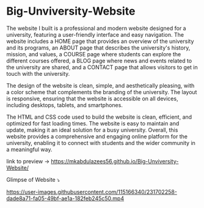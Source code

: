 # Big-Unviversity-Website

The website I built is a professional and modern website designed for a university, featuring a user-friendly interface and easy navigation. The website includes a HOME page that provides an overview of the university and its programs, an ABOUT page that describes the university's history, mission, and values, a COURSE page where students can explore the different courses offered, a BLOG page where news and events related to the university are shared, and a CONTACT page that allows visitors to get in touch with the university.

The design of the website is clean, simple, and aesthetically pleasing, with a color scheme that complements the branding of the university. The layout is responsive, ensuring that the website is accessible on all devices, including desktops, tablets, and smartphones.

The HTML and CSS code used to build the website is clean, efficient, and optimized for fast loading times. The website is easy to maintain and update, making it an ideal solution for a busy university. Overall, this website provides a comprehensive and engaging online platform for the university, enabling it to connect with students and the wider community in a meaningful way.

link to preview -> https://mkabdulazees56.github.io/Big-Unviversity-Website/

Glimpse of Website ⤵️



https://user-images.githubusercontent.com/115166340/231702258-dade8a71-fa05-49bf-ae1a-182feb245c50.mp4



